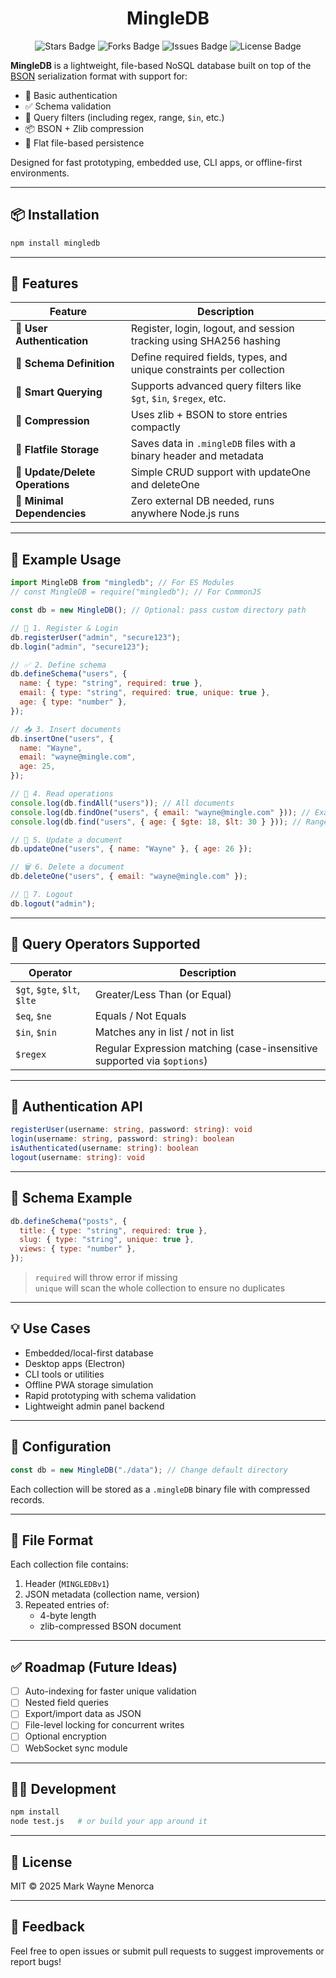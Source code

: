 <div align="center">
  <h1> MingleDB </h1>
</div>

<p align="center">
  <img src="https://img.shields.io/github/stars/marcuwynu23/mingledb.svg" alt="Stars Badge"/>
  <img src="https://img.shields.io/github/forks/marcuwynu23/mingledb.svg" alt="Forks Badge"/>
  <img src="https://img.shields.io/github/issues/marcuwynu23/mingledb.svg" alt="Issues Badge"/>
  <img src="https://img.shields.io/github/license/marcuwynu23/mingledb.svg" alt="License Badge"/>
</p>

**MingleDB** is a lightweight, file-based NoSQL database built on top of the [BSON](https://bsonspec.org/) serialization format with support for:

- 🔐 Basic authentication
- ✅ Schema validation
- 🔎 Query filters (including regex, range, `$in`, etc.)
- 📦 BSON + Zlib compression
- 💾 Flat file-based persistence

Designed for fast prototyping, embedded use, CLI apps, or offline-first environments.

---

## 📦 Installation

```bash
npm install mingledb
```

---

## 🚀 Features

| Feature                         | Description                                                          |
| ------------------------------- | -------------------------------------------------------------------- |
| 🔐 **User Authentication**      | Register, login, logout, and session tracking using SHA256 hashing   |
| 🧾 **Schema Definition**        | Define required fields, types, and unique constraints per collection |
| 🧠 **Smart Querying**           | Supports advanced query filters like `$gt`, `$in`, `$regex`, etc.    |
| 💨 **Compression**              | Uses zlib + BSON to store entries compactly                          |
| 📁 **Flatfile Storage**         | Saves data in `.mingleDB` files with a binary header and metadata    |
| 🔄 **Update/Delete Operations** | Simple CRUD support with updateOne and deleteOne                     |
| 📃 **Minimal Dependencies**     | Zero external DB needed, runs anywhere Node.js runs                  |

---

## 🧪 Example Usage

```js
import MingleDB from "mingledb"; // For ES Modules
// const MingleDB = require("mingledb"); // For CommonJS

const db = new MingleDB(); // Optional: pass custom directory path

// 🔐 1. Register & Login
db.registerUser("admin", "secure123");
db.login("admin", "secure123");

// ✅ 2. Define schema
db.defineSchema("users", {
  name: { type: "string", required: true },
  email: { type: "string", required: true, unique: true },
  age: { type: "number" },
});

// 📥 3. Insert documents
db.insertOne("users", {
  name: "Wayne",
  email: "wayne@mingle.com",
  age: 25,
});

// 🔎 4. Read operations
console.log(db.findAll("users")); // All documents
console.log(db.findOne("users", { email: "wayne@mingle.com" })); // Exact match
console.log(db.find("users", { age: { $gte: 18, $lt: 30 } })); // Range filter

// 📝 5. Update a document
db.updateOne("users", { name: "Wayne" }, { age: 26 });

// 🗑️ 6. Delete a document
db.deleteOne("users", { email: "wayne@mingle.com" });

// 🚪 7. Logout
db.logout("admin");
```

---

## 🧠 Query Operators Supported

| Operator                     | Description                                                             |
| ---------------------------- | ----------------------------------------------------------------------- |
| `$gt`, `$gte`, `$lt`, `$lte` | Greater/Less Than (or Equal)                                            |
| `$eq`, `$ne`                 | Equals / Not Equals                                                     |
| `$in`, `$nin`                | Matches any in list / not in list                                       |
| `$regex`                     | Regular Expression matching (case-insensitive supported via `$options`) |

---

## 🔐 Authentication API

```ts
registerUser(username: string, password: string): void
login(username: string, password: string): boolean
isAuthenticated(username: string): boolean
logout(username: string): void
```

---

## 📂 Schema Example

```js
db.defineSchema("posts", {
  title: { type: "string", required: true },
  slug: { type: "string", unique: true },
  views: { type: "number" },
});
```

> `required` will throw error if missing  
> `unique` will scan the whole collection to ensure no duplicates

---

## 💡 Use Cases

- Embedded/local-first database
- Desktop apps (Electron)
- CLI tools or utilities
- Offline PWA storage simulation
- Rapid prototyping with schema validation
- Lightweight admin panel backend

---

## 🔧 Configuration

```js
const db = new MingleDB("./data"); // Change default directory
```

Each collection will be stored as a `.mingleDB` binary file with compressed records.

---

## 📁 File Format

Each collection file contains:

1. Header (`MINGLEDBv1`)
2. JSON metadata (collection name, version)
3. Repeated entries of:
   - 4-byte length
   - zlib-compressed BSON document

---

## ✅ Roadmap (Future Ideas)

- [ ] Auto-indexing for faster unique validation
- [ ] Nested field queries
- [ ] Export/import data as JSON
- [ ] File-level locking for concurrent writes
- [ ] Optional encryption
- [ ] WebSocket sync module

---

## 👨‍💻 Development

```bash
npm install
node test.js   # or build your app around it
```

---

## 📜 License

MIT © 2025 Mark Wayne Menorca

---

## 💬 Feedback

Feel free to open issues or submit pull requests to suggest improvements or report bugs!
